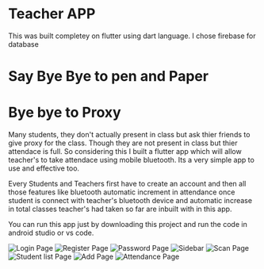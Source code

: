 # Teacher APP

This was built completey on flutter using dart language. I chose firebase for database

# Say Bye Bye to pen and Paper
# Bye bye to Proxy
Many students, they don't actually present in class but ask thier friends to give proxy for the class. Though they are not present in class but thier attendace is full. So considering this I built a flutter app which will allow teacher's to take attendace using mobile bluetooth. Its a very simple app to use and effective too.

Every Students and Teachers first have to create an account and then all those features like bluetooth automatic increment in attendance once student is connect with teacher's bluetooth device and automatic increase in total classes teacher's had taken so far are inbuilt with in this app.

You can run this app just by downloading this project and run the code in android studio or vs code.

![Login Page](https://github.com/user-attachments/assets/ffcfd546-069c-462f-a045-2ba3a49b8acc)
![Register Page](https://github.com/user-attachments/assets/bfd23f46-f637-412e-be59-037142ca115b)
![Password Page](https://github.com/user-attachments/assets/8330c2cc-abc1-46e8-8184-f94d25bb6be2)
![Sidebar](https://github.com/user-attachments/assets/aee00b81-f749-42d4-bf80-0f58322c4888)
![Scan Page](https://github.com/user-attachments/assets/87f72250-903c-4bfa-b5d7-d6830c75dc27)
![Student list Page](https://github.com/user-attachments/assets/a3cbbeb7-0ad7-4d71-a53a-ed36a7c9ba1d)
![Add Page](https://github.com/user-attachments/assets/b41895d9-9f40-4c41-bfd4-1828e781ac1d)
![Attendance Page](https://github.com/user-attachments/assets/1e5622d0-c7f4-4f55-b80f-6a47e9ad5a38)
